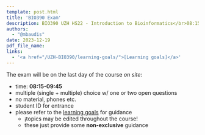 ```yaml
---
template: post.html
title: 'BIO390 Exam'
description: BIO390 UZH HS22 - Introduction to Bioinformatics</br>08:15-09:45 @ Y-03G-85 and Y-03G-91 UZH Irchel
authors:
  - "@mbaudis"
date: 2023-12-19
pdf_file_name: 
links:
  - '<a href="/UZH-BIO390/learning-goals/">[Learning goals]</a>'
---
```


The exam will be on the last day of the course *on site*:

* time: **08:15-09:45**
* multiple (single + multiple) choice w/ one or two open questions
* no material, phones etc.
* student ID for entrance
* please refer to the [learning goals](/UZH-BIO390/learning-goals/) for guidance
    - ¡topics may be edited throughout the course!
    - these just provide some __non-exclusive__ guidance
